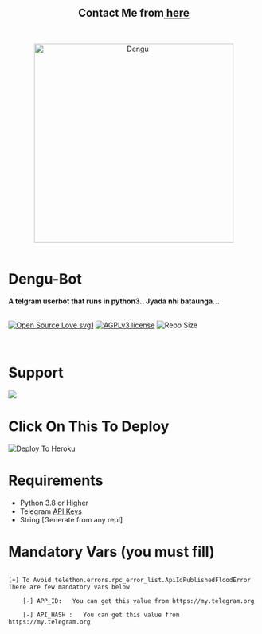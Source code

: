<h2 align="center"><b>Contact Me from<a href="https://telegram.dog/Xyz_Bye"> here</a></b></h2>
<br>
<p align="center">
   <a href="https://github.com/ophuok6/Dengu"><img src="https://telegra.ph/file/84bc0012379b227b271f1.jpg" alt="Dengu" width=400px></a>
   <br>
   <br>
</p>
<h1>Dengu-Bot</h1>
<b>A telgram userbot that runs in python3.. Jyada nhi bataunga...</b>
<br>
<br>

[![Open Source Love svg1](https://badges.frapsoft.com/os/v1/open-source.png?v=103)]( https://github.com/ophuok/Dengu)
[![AGPLv3 license](https://img.shields.io/badge/License-AGPL%20v3-green.svg)]( https://github.com/ophuok/Dengu#copyright--license)
![Repo Size](https://img.shields.io/github/repo-size/ophuok/Dengu?style=flat-square)

<br>




# Support

<a href="https://t.me/xyz_bye"><img src="https://img.shields.io/badge/Join-Support%20Channel-red.svg?style=for-the-badge&logo=Telegram"></a>



# Click On This To Deploy

[![Deploy To Heroku](https://www.herokucdn.com/deploy/button.svg)](https://heroku.com/deploy?template=https://github.com/ophuok/Dengu)

# Requirements 
* Python 3.8 or Higher
* Telegram [API Keys](https://my.telegram.org/apps)
* String [Generate from any repl]



# Mandatory Vars (you must fill)
```

[+] To Avoid telethon.errors.rpc_error_list.ApiIdPublishedFloodError There are few mandatory vars below 

    [-] APP_ID:   You can get this value from https://my.telegram.org
    
    [-] API_HASH :   You can get this value from https://my.telegram.org
   
```

